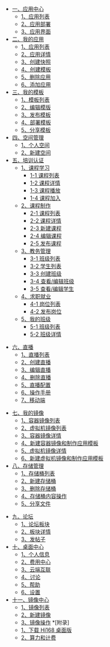 
* [一、应用中心](./manual/hi168_AppCentor.md)
    * [1、应用列表](./manual/01/app_list.md)
    * [2、应用部署](./manual/01/app_deploy.md)
    * [3、应用界面](./manual/01/app_interface.md)
* [二、我的应用](./manual/hi168_MyApp.md)
    * [1、应用列表](./manual/02/app_list.md)
    * [2、应用详情](./manual/02/app_details.md)
    * [3、创建快照](./manual/02/create_snapshot.md)
    * [4、创建模板](./manual/02/create_template.md)
    * [5、删除应用](./manual/02/delete_app.md)
    * [6、添加应用](./manual/02/add_app.md)
* [三、我的模板](./manual/hi168_MyTemplate.md)
    * [1、模板列表](./manual/03/template_list.md)
    * [2、编辑模版](./manual/03/edit_template.md)
    * [3、发布模板](./manual/03/publish_template.md)
    * [4、部署模板](./manual/03/deploy_template.md)
    * [5、分享模板](./manual/03/share_template.md)
* [四、空间管理](./manual/hi168_SpaceManagement.md)
    * [1、个人空间](./manual/04/personal_space.md)
    * [2、新建空间](./manual/04/create_space.md)
* [五、培训认证](./manual/hi168_TrainingCertification.md)
    * [1、课程学习](./manual/hi168_CourseLearning.md)
        * [1-1 课程列表](./manual/05/course_list.md)
        * [1-2 课程详情](./manual/05/course_details.md)
        * [1-3 课程播放](./manual/05/course_play.md)
        * [1-4 课程加入](./manual/05/course_join.md)
    * [2、课程制作](./manual/hi168_CourseMake.md)
        * [2-1 课程列表](./manual/07/course_list.md)
        * [2-2 课程详情](./manual/07/course_details.md)
        * [2-3 新建课程](./manual/07/create_course.md)
        * [2-4 编辑课程](./manual/07/edit_course.md)
        * [2-5 发布课程](./manual/07/publish_course.md)
    * [3、教务管理](./manual/hi168_EduAdmin.md)
        * [3-1 班级列表](./manual/08/class_list.md)
        * [3-2 学生列表](./manual/08/student_list.md)
        * [3-3 创建班级](./manual/08/create_class.md)
        * [3-4 查看/编辑班级](./manual/08/find_edit_class.md)
        * [3-5 查看/编辑学生](./manual/08/find_edit_student.md)
    * [4、求职就业](./manual/hi168_Job.md)
        * [4-1 岗位列表](./manual/09/job_list.md)
        * [4-2 发布岗位](./manual/09/publish_job.md)
    * [5、我的班级](./manual/hi168_MyClass.md)
        * [5-1 班级列表](./manual/10/class_list.md)
        * [5-2 班级详情](./manual/10/class_details.md)

<!--* [五、课程学习](./manual/hi168_CourseLearning.md)
    * [1、课程列表](./manual/05/course_list.md)
    * [2、课程详情](./manual/05/course_details.md)
    * [3、课程播放](./manual/05/course_play.md)
    * [4、课程加入](./manual/05/course_join.md)-->

* [六、直播](./manual/hi168_Live.md)
    * [1、直播列表](./manual/06/live_list.md)
    * [2、创建直播](./manual/06/create_live.md)
    * [3、编辑直播](./manual/06/edit_live.md)
    * [4、删除直播](./manual/06/delete_live.md)
    * [5、直播配置](./manual/06/live_config.md)
    * [6、操作手册](./manual/06/operating_manual.md)
    * [7、移动端](./manual/06/live_mobile.md)

<!--* [七、课程制作](./manual/hi168_CourseMake.md)
    * [1、课程列表](./manual/07/course_list.md)
    * [2、课程详情](./manual/07/course_details.md)
    * [3、新建课程](./manual/07/create_course.md)
    * [4、编辑课程](./manual/07/edit_course.md)
    * [5、发布课程](./manual/07/publish_course.md)-->

<!--* [八、教务管理](./manual/hi168_EduAdmin.md)
    * [1、班级列表](./manual/08/class_list.md)
    * [2、学生列表](./manual/08/student_list.md)
    * [3、创建班级](./manual/08/create_class.md)
    * [4、查看/编辑班级](./manual/08/find_edit_class.md)
    * [5、查看/编辑学生](./manual/08/find_edit_student.md)-->

<!--* [九、求职就业](./manual/hi168_Job.md)
    * [1、岗位列表](./manual/09/job_list.md)
    * [2、发布岗位](./manual/09/publish_job.md)-->

<!--* [十、我的班级](./manual/hi168_MyClass.md)
    * [1、班级列表](./manual/10/class_list.md)
    * [2、班级详情](./manual/10/class_details.md)-->
    
* [七、我的镜像](./manual/hi168_MyImage.md)
    * [1、容器镜像列表](./manual/11/container_image_list.md)
    * [2、虚拟机镜像列表](./manual/11/vm_image_list.md)
    * [3、容器镜像详情](./manual/11/container_image_details.md)
    * [4、新建容器镜像和制作应用模板](./manual/11/create_container_image.md)
    * [5、虚拟机镜像详情](./manual/11/vm_image_details.md)
    * [6、新建虚拟机镜像和制作应用模板](./manual/11/create_vm_image.md)
* [八、存储管理](./manual/hi168_StorageBucket.md)
    * [1、存储桶列表](./manual/12/storage_bucket_list.md)
    * [2、新建存储桶](./manual/12/create_storage_bucket.md)
    * [3、删除存储桶](./manual/12/delete_storage_bucket.md)
    * [4、存储桶内容操作](./manual/12/storage_bucket_operate.md)
    * [5、分享文件](./manual/12/share.md)
<!-- * [十三、博客](01/abcBlog) -->
* [九、论坛](./manual/hi168_Forum.md)
    * [1、论坛板块](./manual/13/forum_section.md)
    * [2、板块详情](./manual/13/section_details.md)
    * [3、发帖子](./manual/13/post.md)
* [十、桌面中心](./manual/hi168_DesktopCenter.md)
    * [1、个人信息](./manual/14/personal_information.md)
    * [2、费用中心](./manual/14/cost_center.md)
    * [3、云端互联](./manual/14/cloud_interconnection.md)
    * [4、讨论](./manual/14/discuss.md)
    * [5、帮助](./manual/14/help.md)
    * [6、设置](./manual/14/set.md)
* [十一、镜像中心](./manual/hi168_MirrorCenter.md)
    * [1、镜像列表](./manual/15/mirror_list.md)
    * [2、新建镜像](./manual/15/create_mirror.md)
    * [3、镜像操作](./manual/15/mirror_operate.md)
*[附录]
    * [1、下载 Hi168 桌面版](./manual/appendix/hi168_DesktopVersion.md)
    * [2、算力和计费](./manual/appendix/billing_rules.md)